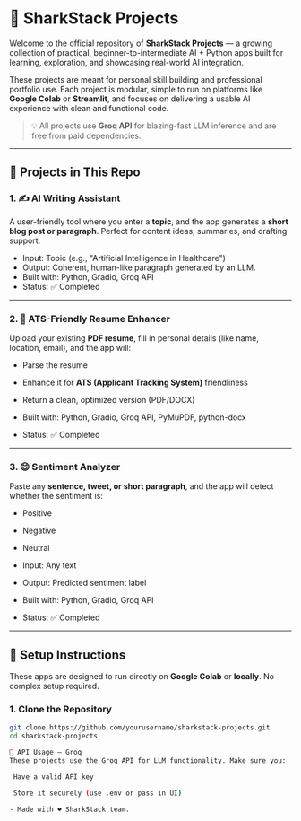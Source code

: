 # 🦈 SharkStack Projects

Welcome to the official repository of **SharkStack Projects** — a growing collection of practical, beginner-to-intermediate AI + Python apps built for learning, exploration, and showcasing real-world AI integration.

These projects are meant for personal skill building and professional portfolio use. Each project is modular, simple to run on platforms like **Google Colab** or **Streamlit**, and focuses on delivering a usable AI experience with clean and functional code.

> 💡 All projects use **Groq API** for blazing-fast LLM inference and are free from paid dependencies.

---

## 🚀 Projects in This Repo

### 1. ✍️ AI Writing Assistant
A user-friendly tool where you enter a **topic**, and the app generates a **short blog post or paragraph**. Perfect for content ideas, summaries, and drafting support.

- Input: Topic (e.g., "Artificial Intelligence in Healthcare")
- Output: Coherent, human-like paragraph generated by an LLM.
- Built with: Python, Gradio, Groq API
- Status: ✅ Completed

---

### 2. 📄 ATS-Friendly Resume Enhancer
Upload your existing **PDF resume**, fill in personal details (like name, location, email), and the app will:
- Parse the resume
- Enhance it for **ATS (Applicant Tracking System)** friendliness
- Return a clean, optimized version (PDF/DOCX)

- Built with: Python, Gradio, Groq API, PyMuPDF, python-docx
- Status: ✅ Completed

---

### 3. 😊 Sentiment Analyzer
Paste any **sentence, tweet, or short paragraph**, and the app will detect whether the sentiment is:
- Positive
- Negative
- Neutral

- Input: Any text
- Output: Predicted sentiment label
- Built with: Python, Gradio, Groq API
- Status: ✅ Completed

---

## 📌 Setup Instructions

These apps are designed to run directly on **Google Colab** or **locally**. No complex setup required.

### 1. Clone the Repository
```bash
git clone https://github.com/yourusername/sharkstack-projects.git
cd sharkstack-projects

🤖 API Usage – Groq
These projects use the Groq API for LLM functionality. Make sure you:

 Have a valid API key

 Store it securely (use .env or pass in UI)

- Made with ❤️ SharkStack team.
